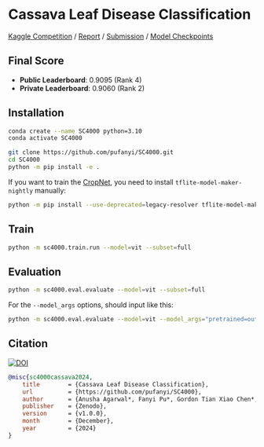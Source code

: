 # Cassava Leaf Disease Classification

[Kaggle Competition](https://www.kaggle.com/competitions/cassava-leaf-disease-classification/overview) / [Report](https://pufanyi.github.io/SC4000/report/main.pdf) / [Submission](https://www.kaggle.com/code/pufanyi/sc4000-final-submission) / [Model Checkpoints](https://huggingface.co/collections/pufanyi/sc4000-6717aaebf10b0e67e9a34a0d)

## Final Score

- **Public Leaderboard**: 0.9095 (Rank 4)
- **Private Leaderboard**: 0.9060 (Rank 2)

## Installation

```sh
conda create --name SC4000 python=3.10
conda activate SC4000

git clone https://github.com/pufanyi/SC4000.git
cd SC4000
python -m pip install -e .

```

If you want to train the [CropNet](https://www.kaggle.com/models/google/cropnet/tensorFlow2/classifier-cassava-disease-v1/1), you need to install `tflite-model-maker-nightly` manually:

```sh
python -m pip install --use-deprecated=legacy-resolver tflite-model-maker-nightly
```

## Train

```sh
python -m sc4000.train.run --model=vit --subset=full
```

## Evaluation

```sh
python -m sc4000.eval.evaluate --model=vit --subset=full
```

For the `--model_args` options, should input like this:

```sh
python -m sc4000.eval.evaluate --model=vit --model_args="pretrained=output/models/checkpoint-124" --subset=full
```

## Citation

[![DOI](https://zenodo.org/badge/DOI/10.5281/zenodo.14564899.svg)](https://doi.org/10.5281/zenodo.14564899)

```bib
@misc{sc4000cassava2024,
    title        = {Cassava Leaf Disease Classification},
    url          = {https://github.com/pufanyi/SC4000},
    author       = {Anusha Agarwal*, Fanyi Pu*, Gordon Tian Xiao Chen*, Siyang Shao*, Yi Shan*},
    publisher    = {Zenodo},
    version      = {v1.0.0},
    month        = {December},
    year         = {2024}
}
```
